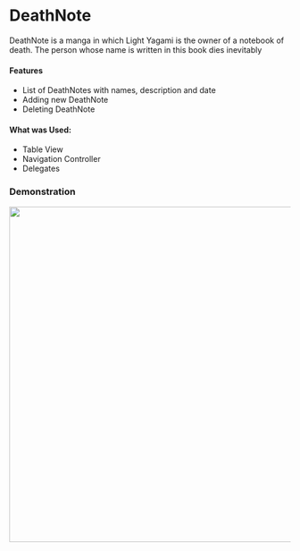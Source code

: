# DeathNote
DeathNote is a manga in which Light Yagami is the owner of a notebook of death. The person whose name is written in this book dies inevitably

#### Features
- List of DeathNotes with names, description and date
- Adding new DeathNote
- Deleting DeathNote

#### What was Used:
- Table View
- Navigation Controller
- Delegates

### Demonstration
<p align="center">
<img src="demo.gif" height=600>
</p>
